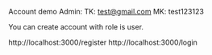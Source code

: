 Account demo Admin: 
TK: test@gmail.com
MK: test123123

You can create account with role is user.

http://localhost:3000/register
http://localhost:3000/login